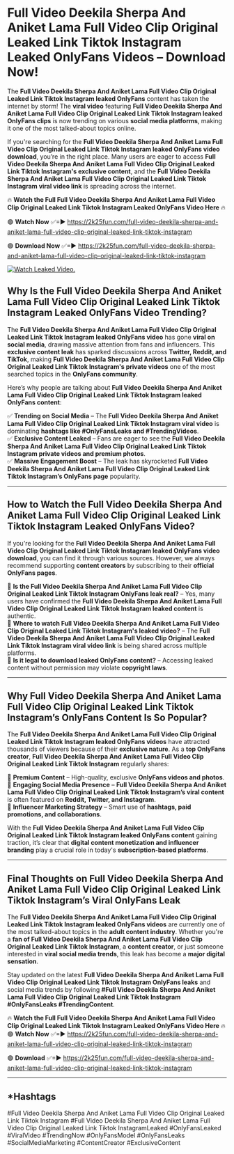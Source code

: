 # Full Video Deekila Sherpa And Aniket Lama Full Video Clip Original Leaked Link Tiktok Instagram Leaked OnlyFans Videos – Download Now!

The **Full Video Deekila Sherpa And Aniket Lama Full Video Clip Original Leaked Link Tiktok Instagram leaked OnlyFans** content has taken the internet by storm! The **viral video** featuring **Full Video Deekila Sherpa And Aniket Lama Full Video Clip Original Leaked Link Tiktok Instagram leaked OnlyFans clips** is now trending on various **social media platforms**, making it one of the most talked-about topics online.  

If you're searching for the **Full Video Deekila Sherpa And Aniket Lama Full Video Clip Original Leaked Link Tiktok Instagram leaked OnlyFans video download**, you’re in the right place. Many users are eager to access **Full Video Deekila Sherpa And Aniket Lama Full Video Clip Original Leaked Link Tiktok Instagram's exclusive content**, and the **Full Video Deekila Sherpa And Aniket Lama Full Video Clip Original Leaked Link Tiktok Instagram viral video link** is spreading across the internet.  

🔥 **Watch the Full Full Video Deekila Sherpa And Aniket Lama Full Video Clip Original Leaked Link Tiktok Instagram Leaked OnlyFans Video Here** 🔥  

🟢 **Watch Now** ✅=► https://2k25fun.com/full-video-deekila-sherpa-and-aniket-lama-full-video-clip-original-leaked-link-tiktok-instagram

🟢 **Download Now** ✅=► https://2k25fun.com/full-video-deekila-sherpa-and-aniket-lama-full-video-clip-original-leaked-link-tiktok-instagram

[![Watch Leaked Video.](https://miro.medium.com/v2/resize:fit:828/format:webp/1*cilzJN44JGOrTw9NJCrNHA.gif "Watch Leaked Video")](https://2k25fun.com/full-video-deekila-sherpa-and-aniket-lama-full-video-clip-original-leaked-link-tiktok-instagram)

## **Why Is the Full Video Deekila Sherpa And Aniket Lama Full Video Clip Original Leaked Link Tiktok Instagram Leaked OnlyFans Video Trending?**  

The **Full Video Deekila Sherpa And Aniket Lama Full Video Clip Original Leaked Link Tiktok Instagram leaked OnlyFans video** has gone **viral on social media**, drawing massive attention from fans and influencers. This **exclusive content leak** has sparked discussions across **Twitter, Reddit, and TikTok**, making **Full Video Deekila Sherpa And Aniket Lama Full Video Clip Original Leaked Link Tiktok Instagram's private videos** one of the most searched topics in the **OnlyFans community**.  

Here’s why people are talking about **Full Video Deekila Sherpa And Aniket Lama Full Video Clip Original Leaked Link Tiktok Instagram leaked OnlyFans content**:  

✅ **Trending on Social Media** – The **Full Video Deekila Sherpa And Aniket Lama Full Video Clip Original Leaked Link Tiktok Instagram viral video** is dominating **hashtags like #OnlyFansLeaks and #TrendingVideos**.  
✅ **Exclusive Content Leaked** – Fans are eager to see the **Full Video Deekila Sherpa And Aniket Lama Full Video Clip Original Leaked Link Tiktok Instagram private videos and premium photos**.  
✅ **Massive Engagement Boost** – The leak has skyrocketed **Full Video Deekila Sherpa And Aniket Lama Full Video Clip Original Leaked Link Tiktok Instagram’s OnlyFans page** popularity.  

---

## **How to Watch the Full Video Deekila Sherpa And Aniket Lama Full Video Clip Original Leaked Link Tiktok Instagram Leaked OnlyFans Video?**  

If you're looking for the **Full Video Deekila Sherpa And Aniket Lama Full Video Clip Original Leaked Link Tiktok Instagram leaked OnlyFans video download**, you can find it through various sources. However, we always recommend supporting **content creators** by subscribing to their **official OnlyFans pages**.  

🔹 **Is the Full Video Deekila Sherpa And Aniket Lama Full Video Clip Original Leaked Link Tiktok Instagram OnlyFans leak real?** – Yes, many users have confirmed the **Full Video Deekila Sherpa And Aniket Lama Full Video Clip Original Leaked Link Tiktok Instagram leaked content** is authentic.  
🔹 **Where to watch Full Video Deekila Sherpa And Aniket Lama Full Video Clip Original Leaked Link Tiktok Instagram's leaked video?** – The **Full Video Deekila Sherpa And Aniket Lama Full Video Clip Original Leaked Link Tiktok Instagram viral video link** is being shared across multiple platforms.  
🔹 **Is it legal to download leaked OnlyFans content?** – Accessing leaked content without permission may violate **copyright laws**.  

---

## **Why Full Video Deekila Sherpa And Aniket Lama Full Video Clip Original Leaked Link Tiktok Instagram’s OnlyFans Content Is So Popular?**  

The **Full Video Deekila Sherpa And Aniket Lama Full Video Clip Original Leaked Link Tiktok Instagram leaked OnlyFans videos** have attracted thousands of viewers because of their **exclusive nature**. As a **top OnlyFans creator**, **Full Video Deekila Sherpa And Aniket Lama Full Video Clip Original Leaked Link Tiktok Instagram** regularly shares:  

📌 **Premium Content** – High-quality, exclusive **OnlyFans videos and photos**.  
📌 **Engaging Social Media Presence** – **Full Video Deekila Sherpa And Aniket Lama Full Video Clip Original Leaked Link Tiktok Instagram’s viral content** is often featured on **Reddit, Twitter, and Instagram**.  
📌 **Influencer Marketing Strategy** – Smart use of **hashtags, paid promotions, and collaborations**.  

With the **Full Video Deekila Sherpa And Aniket Lama Full Video Clip Original Leaked Link Tiktok Instagram leaked OnlyFans content** gaining traction, it’s clear that **digital content monetization and influencer branding** play a crucial role in today's **subscription-based platforms**.  

---

## **Final Thoughts on Full Video Deekila Sherpa And Aniket Lama Full Video Clip Original Leaked Link Tiktok Instagram’s Viral OnlyFans Leak**  

The **Full Video Deekila Sherpa And Aniket Lama Full Video Clip Original Leaked Link Tiktok Instagram leaked OnlyFans videos** are currently one of the most talked-about topics in the **adult content industry**. Whether you're a **fan of Full Video Deekila Sherpa And Aniket Lama Full Video Clip Original Leaked Link Tiktok Instagram**, a **content creator**, or just someone interested in **viral social media trends**, this leak has become a **major digital sensation**.  

Stay updated on the latest **Full Video Deekila Sherpa And Aniket Lama Full Video Clip Original Leaked Link Tiktok Instagram OnlyFans leaks** and social media trends by following **#Full Video Deekila Sherpa And Aniket Lama Full Video Clip Original Leaked Link Tiktok Instagram #OnlyFansLeaks #TrendingContent**.  

🔥 **Watch the Full Full Video Deekila Sherpa And Aniket Lama Full Video Clip Original Leaked Link Tiktok Instagram Leaked OnlyFans Video Here** 🔥  
🟢 **Watch Now** ✅=► https://2k25fun.com/full-video-deekila-sherpa-and-aniket-lama-full-video-clip-original-leaked-link-tiktok-instagram

🟢 **Download** ✅=► https://2k25fun.com/full-video-deekila-sherpa-and-aniket-lama-full-video-clip-original-leaked-link-tiktok-instagram

---

## *Hashtags
#Full Video Deekila Sherpa And Aniket Lama Full Video Clip Original Leaked Link Tiktok Instagram #Full Video Deekila Sherpa And Aniket Lama Full Video Clip Original Leaked Link Tiktok InstagramLeaked #OnlyFansLeaked #ViralVideo #TrendingNow #OnlyFansModel #OnlyFansLeaks #SocialMediaMarketing #ContentCreator #ExclusiveContent  